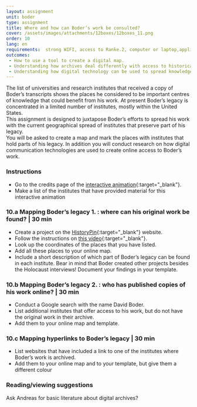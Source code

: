 ```yaml
---
layout: assignment
unit: boder
type: assignment
title: Where and how can Boder’s work be consulted?
cover: /assets/images/attachments/12boxes/12boxes_11.png
order: 10
lang: en
requirements:  strong WIFI, access to Ranke.2, computer or laptop,application on laptop or computer to view video,
outcomes: 
 - How to use a tool to create a digital map.
 - Understanding how archives deal differently with access to historical sources.
 - Understanding how digital technology can be used to spread knowledge. 
---
```


The list of universities and research institutes that received a copy of Boder’s transcripts shows the places he considered to be important centres of knowledge that could benefit from his work. At present Boder’s legacy is concentrated in a limited number of institutes, mostly within the United States.  
This assignment is designed to juxtapose Boder’s efforts to spread his work with the current geographical spread of institutes that preserve part of his legacy.  
You will be asked to create a map and mark the places with institutes that hold parts of his legacy. In addition you will conduct research on how digital communication technologies are used to create online access to Boder’s work.

<!-- more -->

<!-- briefing-student -->

### Instructions
<!-- section-contents -->

- Go to the credits page of the [interactive animation](https://ranke2.uni.lu/klynt/en/#Intro){:target="_blank"}. 
- Make a list of the institutes that have provided material for this interactive animation  

<!-- section -->

### 10.a  Mapping Boder’s legacy 1. : where can his original work be found? | 30 min
<!-- section-contents -->

- Create a project on the [HistoryPin](https://www.historypin.org/en/){:target="_blank"} website. 
- Follow the instructions on [this video](https://youtu.be/VKWBDMLhjSk){:target="_blank"}. 
- Look up the coordinates of the places that you have listed.
- Add all these places to your online map.
- Include a short description of which part of Boder’s legacy can be found in each institute. Bear in mind that Boder created other projects besides the Holocaust interviews! Document your findings in your template.

<!-- section --> 

### 10.b  Mapping Boder’s legacy 2. : who has published copies of his work online? | 30 min
<!-- section-contents -->

- Conduct a Google search with the name David Boder.
- List additional institutes that offer access to his work, but do not have the original work in their archive.
- Add them to your online map and template.

<!-- section -->

### 10.c  Mapping hyperlinks to Boder’s legacy | 30 min
<!-- section-contents -->

- List websites that have included a link to one of the institutes where Boder’s work is archived. 
- Add them to your online map and to your template, but give them a different colour 

<!-- section --> 

### Reading/viewing suggestions
<!-- section-contents -->

Ask Andreas for basic literature about digital archives?

<!-- briefing-teacher -->
